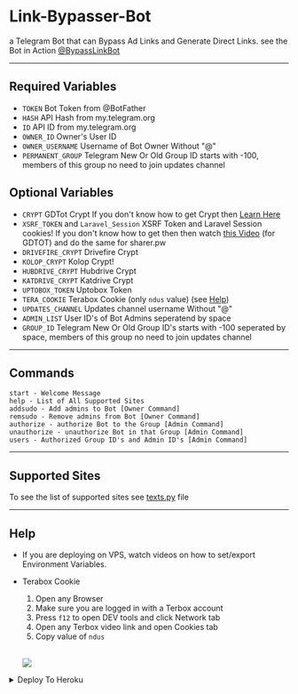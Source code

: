 # Link-Bypasser-Bot

a Telegram Bot that can Bypass Ad Links and Generate Direct Links. see the Bot in Action [@BypassLinkBot](https://t.me/BypassLinkBot)

---

## Required Variables

- `TOKEN` Bot Token from @BotFather
- `HASH` API Hash from my.telegram.org
- `ID` API ID from my.telegram.org
- `OWNER_ID` Owner's User ID
- `OWNER_USERNAME` Username of Bot Owner Without "@"
- `PERMANENT_GROUP` Telegram New Or Old Group ID starts with -100, members of this group no need to join updates channel

## Optional Variables

- `CRYPT` GDTot Crypt If you don't know how to get Crypt then [Learn Here](https://www.youtube.com/watch?v=EfZ29CotRSU)
- `XSRF_TOKEN` and `Laravel_Session` XSRF Token and Laravel Session cookies! If you don't know how to get then then watch [this Video](https://www.youtube.com/watch?v=EfZ29CotRSU) (for GDTOT) and do the same for sharer.pw
- `DRIVEFIRE_CRYPT` Drivefire Crypt
- `KOLOP_CRYPT`  Kolop Crypt!
- `HUBDRIVE_CRYPT` Hubdrive Crypt
- `KATDRIVE_CRYPT` Katdrive Crypt
- `UPTOBOX_TOKEN` Uptobox Token
- `TERA_COOKIE` Terabox Cookie (only `ndus` value) (see [Help](#help))
- `UPDATES_CHANNEL` Updates channel username Without "@"
- `ADMIN_LIST` User ID's of Bot Admins seperatend by space
- `GROUP_ID` Telegram New Or Old Group ID's starts with -100 seperated by space, members of this group no need to join updates channel

---

## Commands

```
start - Welcome Message
help - List of All Supported Sites
addsudo - Add admins to Bot [Owner Command]
remsudo - Remove admins from Bot [Owner Command]
authorize - authorize Bot to the Group [Admin Command]
unauthorize - unauthorize Bot in that Group [Admin Command]
users - Authorized Group ID's and Admin ID's [Admin Command]
```

---

## Supported Sites

To see the list of supported sites see [texts.py](https://github.com/bipinkrish/Link-Bypasser-Bot/blob/main/texts.py) file

---

## Help

* If you are deploying on VPS, watch videos on how to set/export Environment Variables.

* Terabox Cookie

    1. Open any Browser
    2. Make sure you are logged in with a Terbox account
    3. Press `f12` to open DEV tools and click Network tab
    4. Open any Terbox video link and open Cookies tab
    5. Copy value of `ndus`
   
   <br>

   ![](https://i.ibb.co/hHBZM5m/Screenshot-113.png)


<details><summary>Deploy To Heroku</summary>
<p>
<br>
<a href="https://heroku.com/deploy?templatehttps://github.com/Lostingitio/Link-Bypasser-Bot">
  <img src="https://www.herokucdn.com/deploy/button.svg" alt="Deploy">
</a>
</p>
</details>
